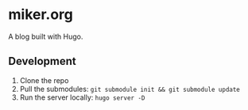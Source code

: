 # miker.org

A blog built with Hugo.

## Development

1) Clone the repo
2) Pull the submodules: `git submodule init && git submodule update`
3) Run the server locally: `hugo server -D`
